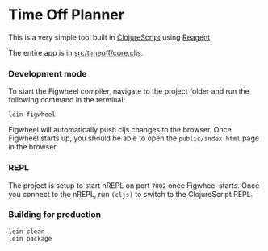 # Time Off Planner

This is a very simple tool built in [ClojureScript](https://clojurescript.org/) using [Reagent](https://reagent-project.github.io/).

The entire app is in [src/timeoff/core.cljs](src/timeoff/core.cljs).

### Development mode
To start the Figwheel compiler, navigate to the project folder and run the following command in the terminal:

```
lein figwheel
```

Figwheel will automatically push cljs changes to the browser.
Once Figwheel starts up, you should be able to open the `public/index.html` page in the browser.

### REPL

The project is setup to start nREPL on port `7002` once Figwheel starts.
Once you connect to the nREPL, run `(cljs)` to switch to the ClojureScript REPL.

### Building for production

```
lein clean
lein package
```
